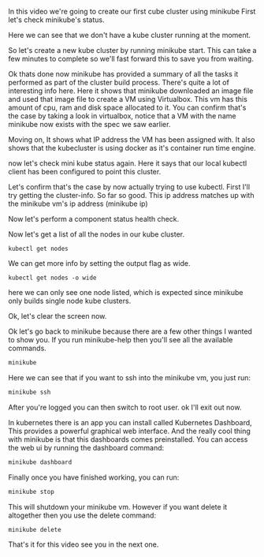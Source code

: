 
In this video we're going to create our first cube cluster using minikube
First let's check minikube's status.

Here we can see that we don't have a kube cluster running at the moment. 



So let's create a new kube cluster by running minikube start. This can take a few minutes to complete so we'll fast forward this to save you from waiting. 


Ok thats done now minikube has provided a summary of all the tasks it performed as part of the cluster build process. There's quite a lot of interesting info here. Here it shows that minikube downloaded an image file and used that image file to create a VM using Virtualbox. This vm has this amount of cpu, ram and disk space allocated to it. You can confirm that's the case by taking a look in virtualbox, notice that a VM with the name minikube now exists with the spec we saw earlier.  


Moving on, It shows what IP address the VM has been assigned with. It also shows that the kubecluster is using docker as it's container run time engine.  




 
now let's check mini kube status again. Here it says that our local kubectl client has been configured to point this cluster.


Let's confirm that's the case by now actually trying to use kubectl. First I'll try getting the cluster-info. So far so good. This ip address matches up with the minikube vm's ip address (minikube ip)


Now let's perform a component status health check. 

Now let's get a list of all the nodes in our kube cluster.

```
kubectl get nodes
```

We can get more info by setting the output flag as wide. 

```
kubectl get nodes -o wide
```

here we can only see one node listed, which is expected since minikube only builds single node kube clusters. 

Ok, let's clear the screen now. 

Ok let's go back to minikube because there are a few other things I wanted to show you. 
If you run minikube-help then you'll see all the available commands. 

```bash
minikube
```

Here we can see that if you want to ssh into the minikube vm, you just run:

```bash
minikube ssh
```

After you're logged you can then switch to root user. ok I'll exit out now. 

In kubernetes there is an app you can install called Kubernetes Dashboard, This provides 
a powerful graphical web interface. And the really cool thing with minikube is that this dashboards comes preinstalled.
You can access the web ui by running the dashboard command:

```bash
minikube dashboard
``` 

Finally once you have finished working, you can run:

```bash
minikube stop
```

This will shutdown your minikube vm. However if you want delete it altogether then you use the delete command:

```bash
minikube delete
```

That's it for this video see you in the next one. 